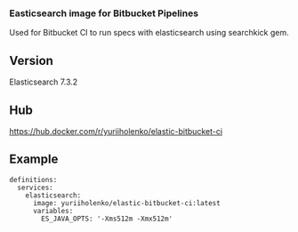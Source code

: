 ### Easticsearch image for Bitbucket Pipelines
Used for Bitbucket CI to run specs with elasticsearch using searchkick gem.

## Version
Elasticsearch 7.3.2 

## Hub
https://hub.docker.com/r/yuriiholenko/elastic-bitbucket-ci
## Example
```
definitions:
  services:
    elasticsearch:
      image: yuriiholenko/elastic-bitbucket-ci:latest
      variables:
        ES_JAVA_OPTS: '-Xms512m -Xmx512m'
```
